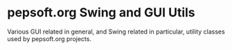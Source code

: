 # pepsoft.org Swing and GUI Utils
Various GUI related in general, and Swing related in particular, utility classes used by pepsoft.org projects.